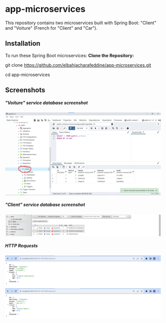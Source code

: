 # app-microservices

This repository contains two microservices built with Spring Boot: "Client" and "Voiture" (French for "Client" and "Car").

## Installation
To run these Spring Boot microservices:
**Clone the Repository:**
   
   git clone https://github.com/elbahjacharafeddine/app-microservices.git
   
   cd app-microservices

## Screenshots
##### "Voiture" service database screenshot
![PostgreSQL Database for Service-Voiture](./screens/database_postgres.png)

##### "Client" service database screenshot
![MySQL Database for Service-Client](./screens/database_mysql.png)

##### HTTP Requests
![HTTP Request](./screens/voiture_1.png)
![HTTP Request](./screens/voiture_2.png)
